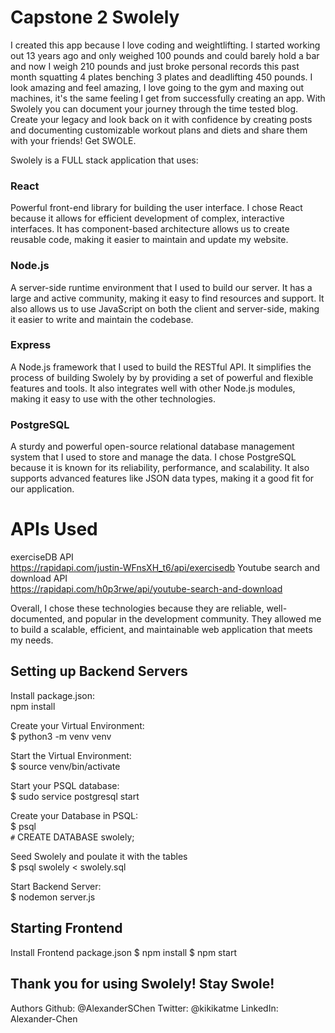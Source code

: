 # Capstone 2 Swolely

I created this app because I love coding and weightlifting. I started working out 13 years ago and only weighed 100 pounds and could barely hold a bar and now I weigh 210 pounds and just broke personal records this past month squatting 4 plates benching 3 plates and deadlifting 450 pounds. I look amazing and feel amazing, I love going to the gym and maxing out machines, it's the same feeling I get from successfully creating an app. With Swolely you can document your journey through the time tested blog. Create your legacy and look back on it with confidence by creating posts and documenting customizable workout plans and diets and share them with your friends! Get SWOLE.

Swolely is a FULL stack application that uses:

### React 
Powerful front-end library for building the user interface. I chose React because it allows for efficient development of complex, interactive interfaces. It has component-based architecture allows us to create reusable code, making it easier to maintain and update my website.

### Node.js
A server-side runtime environment that I used to build our server. It has a large and active community, making it easy to find resources and support. It also allows us to use JavaScript on both the client and server-side, making it easier to write and maintain the codebase.

### Express
A Node.js framework that I used to build the RESTful API. It simplifies the process of building Swolely by by providing a set of powerful and flexible features and tools. It also integrates well with other Node.js modules, making it easy to use with the other technologies.

### PostgreSQL
A sturdy and powerful open-source relational database management system that I used to store and manage the data. I chose PostgreSQL because it is known for its reliability, performance, and scalability. It also supports advanced features like JSON data types, making it a good fit for our application.

# APIs Used
exerciseDB API\
https://rapidapi.com/justin-WFnsXH_t6/api/exercisedb
Youtube search and download API\
https://rapidapi.com/h0p3rwe/api/youtube-search-and-download

Overall, I chose these technologies because they are reliable, well-documented, and popular in the development community. They allowed me to build a scalable, efficient, and maintainable web application that meets my needs.

Setting up Backend Servers
---
Install package.json:\
npm install

Create your Virtual Environment:\
$ python3 -m venv venv

Start the Virtual Environment:\
$ source venv/bin/activate

Start your PSQL database:\
$ sudo service postgresql start

Create your Database in PSQL:\
$ psql\
`#` CREATE DATABASE swolely;

Seed Swolely and poulate it with the tables\
$ psql swolely < swolely.sql

Start Backend Server:\
$ nodemon server.js

Starting Frontend
---
Install Frontend package.json
$ npm install
$ npm start

Thank you for using Swolely! Stay Swole!
---

Authors
Github: @AlexanderSChen
Twitter: @kikikatme
LinkedIn: Alexander-Chen
